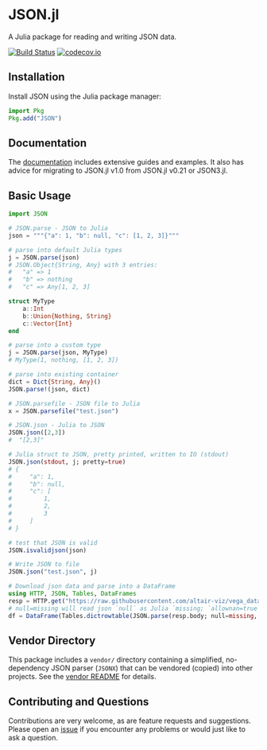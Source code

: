 # JSON.jl

A Julia package for reading and writing JSON data.

[![Build Status](https://github.com/JuliaIO/JSON.jl/workflows/CI/badge.svg)](https://github.com/JuliaIO/JSON.jl/actions/workflows/CI.yml?query=branch%3Amaster)
[![codecov.io](http://codecov.io/github/JuliaIO/JSON.jl/coverage.svg?branch=master)](http://codecov.io/github/JuliaIO/JSON.jl?branch=master)

## Installation

Install JSON using the Julia package manager:
```julia
import Pkg
Pkg.add("JSON")
```

## Documentation

The [documentation](https://juliaio.github.io/JSON.jl/stable) includes extensive
guides and examples. It also has advice for migrating to JSON.jl v1.0 from
JSON.jl v0.21 or JSON3.jl.

## Basic Usage

```julia
import JSON

# JSON.parse - JSON to Julia
json = """{"a": 1, "b": null, "c": [1, 2, 3]}"""

# parse into default Julia types
j = JSON.parse(json)
# JSON.Object{String, Any} with 3 entries:
#   "a" => 1
#   "b" => nothing
#   "c" => Any[1, 2, 3]

struct MyType
    a::Int
    b::Union{Nothing, String}
    c::Vector{Int}
end

# parse into a custom type
j = JSON.parse(json, MyType)
# MyType(1, nothing, [1, 2, 3])

# parse into existing container
dict = Dict{String, Any}()
JSON.parse!(json, dict)

# JSON.parsefile - JSON file to Julia
x = JSON.parsefile("test.json")

# JSON.json - Julia to JSON
JSON.json([2,3])
#  "[2,3]"

# Julia struct to JSON, pretty printed, written to IO (stdout)
JSON.json(stdout, j; pretty=true)
# {
#     "a": 1,
#     "b": null,
#     "c": [
#         1,
#         2,
#         3
#     ]
# }

# test that JSON is valid
JSON.isvalidjson(json)

# Write JSON to file
JSON.json("test.json", j)

# Download json data and parse into a DataFrame
using HTTP, JSON, Tables, DataFrames
resp = HTTP.get("https://raw.githubusercontent.com/altair-viz/vega_datasets/master/vega_datasets/_data/wheat.json")
# null=missing will read json `null` as Julia `missing; `allownan=true` parses all numbers as Float64
df = DataFrame(Tables.dictrowtable(JSON.parse(resp.body; null=missing, allownan=true)))
```

## Vendor Directory

This package includes a `vendor/` directory containing a simplified,
no-dependency JSON parser (`JSONX`) that can be vendored (copied) into other
projects. See the [vendor README](vendor/README.md) for details.

## Contributing and Questions

Contributions are very welcome, as are feature requests and suggestions. Please
open an [issue](https://github.com/JuliaIO/JSON.jl/issues) if you encounter any
problems or would just like to ask a question.

